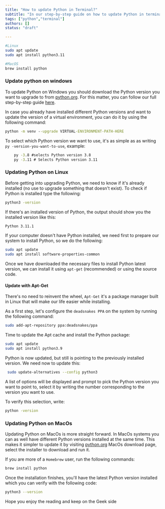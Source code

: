 ```yaml
---
title: "How to update Python in Terminal?"
subtitle: "In our step-by-step guide on how to update Python in terminal, we explore the most straight forward methods to successfully update Python version in Linux, MacOs and Windows systems"
tags: ["python","terminal"]
authors: []
status: "draft"

---
```



```bash
#Linux
sudo apt update 
sudo apt install python3.11

#MacOS
brew install python
```


### Update python on windows

To update Python on Windows you should download the Python version you want to upgrade to from [python.org](https://www.python.org/ "python.org"). For this matter, you can follow our full step-by-step guide [here](https://4geeks.com/how-to/how-to-update-python-on-windows "here").

In case you already have installed different Python versions and want to update the version of a virtual environment, you can do it by using the following command:

```cmd
python -m venv --upgrade VIRTUAL-ENVIRONMENT-PATH-HERE
```

To select which Python version we want to use, it's as simple as as writing `py -version-you-want-to-use`, example:

```cmd
	py -3.8 #selects Python version 3.8
	py -3.11 # Selects Python version 3.11
```

### Updating Python on Linux

Before getting into upgrading Python, we need to know if it's already installed (no use to upgrade something that doesn't exist). To check if Python is installed type the following:

```bash
python3 -version
```
If there's an installed version of Python, the output should show you the installed version like this: 

```bash
Python 3.11.1
```

If your computer doesn't have Python installed, we need first to prepare our system to install Python, so we do the following:

```bash
sudo apt update 
sudo apt install software-properties-common
```

Once we have downloaded the necessary files to install Python latest version, we can install it using `apt-get` (recommended) or using the source code.

#### Update with Apt-Get

There's no need to reinvent the wheel, `Apt-Get` it's a package manager built in Linux that will make our life easier while installing. 

As a first step, let's configure the `deadsnakes PPA` on the system by running the following command:
```bash
sudo add-apt-repository ppa:deadsnakes/ppa
```

Time to update the Apt cache and install the Python package:

```bash
sudo apt update 
sudo apt install python3.9
```

Python is now updated, but still is pointing to the previously installed version. We need now to update this:

```bash
 sudo update-alternatives --config python3
```

A list of options will be displayed  and prompt to pick the Python version you want to point to, select it by writing the number corresponding to the version you want to use.

To verify this selection, write:

```bash 
python -version
```

### Updating Python on MacOs

Updating Python on MacOs is more straight forward. In MacOs systems you can as well have different Python versions installed at the same time. This makes it simpler to update it by visiting  [python.org](https://www.python.org/downloads/mac-osx/ "python.org") MacOs download page, select the installer to download and run it.

If you are more of a `Homebrew` user, run the following commands:

```bash
brew install python
```

Once the installation finishes, you'll have the latest Python version installed which you can verify with the following code:

```bash
python3 --version
```

Hope you enjoy the reading and keep on the Geek side
